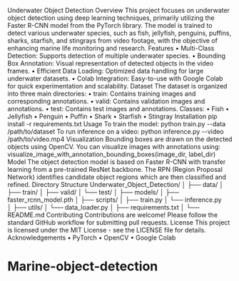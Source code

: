 Underwater Object Detection
Overview
This project focuses on underwater object detection using deep learning techniques, primarily utilizing the Faster R-CNN model from the PyTorch library. The model is trained to detect various underwater species, such as fish, jellyfish, penguins, puffins, sharks, starfish, and stingrays from video footage, with the objective of enhancing marine life monitoring and research.
Features
•	Multi-Class Detection: Supports detection of multiple underwater species.
•	Bounding Box Annotation: Visual representation of detected objects in the video frames.
•	Efficient Data Loading: Optimized data handling for large underwater datasets.
•	Colab Integration: Easy-to-use with Google Colab for quick experimentation and scalability.
Dataset
The dataset is organized into three main directories:
•	train: Contains training images and corresponding annotations.
•	valid: Contains validation images and annotations.
•	test: Contains test images and annotations.
Classes:
•	Fish
•	Jellyfish
•	Penguin
•	Puffin
•	Shark
•	Starfish
•	Stingray
Installation
pip install -r requirements.txt
Usage
To train the model:
python train.py --data /path/to/dataset
To run inference on a video:
python inference.py --video /path/to/video.mp4
Visualization
Bounding boxes are drawn on the detected objects using OpenCV. You can visualize images with annotations using:
visualize_image_with_annotation_bounding_boxes(image_dir, label_dir)
Model
The object detection model is based on Faster R-CNN with transfer learning from a pre-trained ResNet backbone. The RPN (Region Proposal Network) identifies candidate object regions which are then classified and refined.
Directory Structure
Underwater_Object_Detection/
│
├── data/
│   ├── train/
│   ├── valid/
│   └── test/
│
├── models/
│   ├── faster_rcnn_model.pth
│
├── scripts/
│   ├── train.py
│   └── inference.py	
│
├── utils/
│   └── data_loader.py
│
├── requirements.txt
│
└── README.md
Contributing
Contributions are welcome! Please follow the standard GitHub workflow for submitting pull requests.
License
This project is licensed under the MIT License - see the LICENSE file for details.
Acknowledgements
•	PyTorch
•	OpenCV
•	Google Colab
# Marine-object-detection
